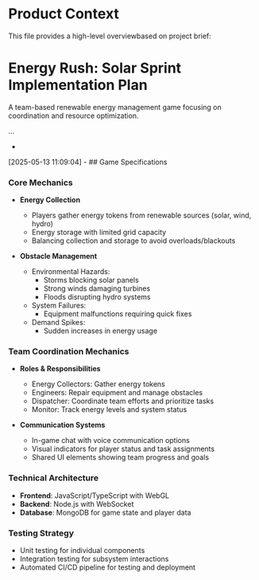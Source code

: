 # Product Context

This file provides a high-level overviewbased on project brief:

# Energy Rush: Solar Sprint Implementation Plan

A team-based renewable energy management game focusing on coordination and resource optimization.

...

*
[2025-05-13 11:09:04] - ## Game Specifications

### Core Mechanics
- **Energy Collection**
  - Players gather energy tokens from renewable sources (solar, wind, hydro)
  - Energy storage with limited grid capacity
  - Balancing collection and storage to avoid overloads/blackouts

- **Obstacle Management**
  - Environmental Hazards:
    - Storms blocking solar panels
    - Strong winds damaging turbines
    - Floods disrupting hydro systems
  - System Failures:
    - Equipment malfunctions requiring quick fixes
  - Demand Spikes:
    - Sudden increases in energy usage

### Team Coordination Mechanics
- **Roles & Responsibilities**
  - Energy Collectors: Gather energy tokens
  - Engineers: Repair equipment and manage obstacles
  - Dispatcher: Coordinate team efforts and prioritize tasks
  - Monitor: Track energy levels and system status

- **Communication Systems**
  - In-game chat with voice communication options
  - Visual indicators for player status and task assignments
  - Shared UI elements showing team progress and goals

### Technical Architecture
- **Frontend**: JavaScript/TypeScript with WebGL
- **Backend**: Node.js with WebSocket
- **Database**: MongoDB for game state and player data

### Testing Strategy
- Unit testing for individual components
- Integration testing for subsystem interactions
- Automated CI/CD pipeline for testing and deployment
